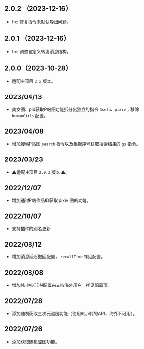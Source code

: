 ## 2.0.2 （2023-12-16）

- fix: 修复指令未默认导出问题。

## 2.0.1 （2023-12-16）

- fix: 调整自定义转发消息结构。

## 2.0.0（2023-10-28）

- 适配主项目 `3.x` 版本。

## 2023/04/13

- 美女图、pid获取P站图功能拆分出独立的指令 `3setu`、`pixiv`；移除 `humanGirls` 配置。

## 2023/04/08

- 增加搜索P站图 `search` 指令以及根据序号获取搜索结果的 `gs` 指令。

## 2023/03/23

- ⚠️适配主项目 `2.9.3` 版本 ⚠️。

## 2022/12/07

- 增加通过P站作品ID获取 pixiv 图的功能。

## 2022/10/07

- 支持插件的别名更新

## 2022/08/12

- 增加消息延迟撤回配置， `recallTime` 祥见配置。

## 2022/08/08

- 增加韩小韩CDN配置来支持海外用户，祥见配置项。

## 2022/07/28

- 添加随机获取三次元涩图功能（使用韩小韩的API，海外不可用）。

## 2022/07/26

- 添加获取随机涩图功能。

